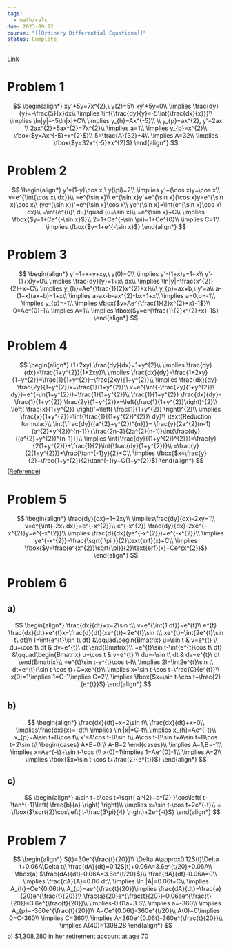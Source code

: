 ```yaml
---
tags:
  - math/calc
due: 2023-09-22
course: "[[Ordinary Differential Equations]]"
status: Complete
---
```

[Link](http://math.rwinters.com/E21c/homework/PS2-2023.pdf)
# Problem 1
$$
\begin{align*}
xy'+5y=7x^{2},\ y(2)=5\\
xy'+5y=0\\
\implies \frac{dy}{y}=-\frac{5}{x}dx\\
\implies \int{\frac{dy}{y}=-5\int{\frac{dx}{x}}}\\
\implies \ln|y|=-5\ln|x|+C\\
\implies y_{h}=Ax^{-5}\\
\\
y_{p}=ax^{2}, y'=2ax \\
2ax^{2}+5ax^{2}=7x^{2}\\
\implies a=1\\
\implies y_{p}=x^{2}\\
\fbox{$y=Ax^{-5}+x^{2}$}\\
5=\frac{A}{32}+4\\
\implies A=32\\
\implies \fbox{$y=32x^{-5}+x^{2}$}
\end{align*}
$$
# Problem 2
$$
\begin{align*}
y'=(1-y)\cos x,\ y(\pi)=2\\
\implies y'+(\cos x)y=\cos x\\
v=e^{\int{\cos x\ dx}}\\
=e^{\sin x}\\
e^{\sin x}y'+e^{\sin x}(\cos x)y=e^{\sin x}\cos x\\
(ye^{\sin x})'=e^{\sin x}\cos x\\
ye^{\sin x}=\int{e^{\sin x}\cos x\ dx}\\
=\int{e^{u}\ du}\quad (u=\sin x)\\
=e^{\sin x}+C\\
\implies \fbox{$y=1+Ce^{-\sin x}$}\\
2=1+Ce^{-\sin \pi}=1+Ce^{0}\\
\implies C=1\\
\implies \fbox{$y=1+e^{-\sin x}$}
\end{align*}
$$
# Problem 3
$$
\begin{align*}
y'=1+x+y+xy,\ y(0)=0\\
\implies y'-(1+x)y=1+x\\
y'-(1+x)y=0\\
\implies \frac{dy}{y}=1+x\ dx\\
\implies \ln|y|=\frac{x^{2}}{2}+x+C\\
\implies y_{h}=Ae^{\frac{1}{2}x^{2}+x}\\\\
y_{p}=ax+b,\ y'=a\\
a-(1+x)(ax+b)=1+x\\
\implies a-ax-b-ax^{2}-bx=1+x\\
\implies a=0,b=-1\\
\implies y_{p}=-1\\
\implies \fbox{$y=Ae^{\frac{1}{2}x^{2}+x}-1$}\\
0=Ae^{0}-1\\
\implies A=1\\
\implies \fbox{$y=e^{\frac{1}{2}x^{2}+x}-1$}
\end{align*}
$$
# Problem 4
$$
\begin{align*}
(1+2xy) \frac{dy}{dx}=1+y^{2}\\
\implies \frac{dy}{dx}=\frac{1+y^{2}}{1+2xy}\\
\implies \frac{dx}{dy}=\frac{1+2xy}{1+y^{2}}=\frac{1}{1+y^{2}}+\frac{2xy}{1+y^{2}}\\
\implies \frac{dx}{dy}-\frac{2y}{1+y^{2}}x=\frac{1}{1+y^{2}}\\
v=e^{\int{-\frac{2y}{1+y^{2}}\ dy}}=e^{-\ln(1+y^{2})}=\frac{1}{1+y^{2}}\\
\frac{1}{1+y^{2}} \frac{dx}{dy}-\frac{1}{1+y^{2}} \frac{2y}{1+y^{2}}x=\left(\frac{1}{1+y^{2}}\right)^{2}\\
\left( \frac{x}{1+y^{2}} \right)'=\left( \frac{1}{1+y^{2}} \right)^{2}\\
\implies \frac{x}{1+y^{2}}=\int{\frac{1}{(1+y^{2})^{2}}\ dy}\\
\text{Reduction formula:}\\
\int{\frac{dy}{(a^{2}+y^{2})^{n}}}= \frac{y}{2a^{2}(n-1)(a^{2}+y^{2})^{n-1}}+\frac{2n-3}{2a^{2}(n-1)}\int{\frac{dy}{(a^{2}+y^{2})^{n-1}}}\\
\implies \int{\frac{dy}{(1+y^{2})^{2}}}=\frac{y}{2(1+y^{2})}+\frac{1}{2}\int{\frac{dy}{1+y^{2}}}\\
=\frac{y}{2(1+y^{2})}+\frac{\tan^{-1}y}{2}+C\\
\implies \fbox{$x=\frac{y}{2}+\frac{1+y^{2}}{2}\tan^{-1}y+C(1+y^{2})$}
\end{align*}
$$
([Reference](https://en.wikipedia.org/wiki/Integration_by_reduction_formulae))
# Problem 5
$$
\begin{align*}
\frac{dy}{dx}=1+2xy\\
\implies\frac{dy}{dx}-2xy=1\\
v=e^{\int{-2x\ dx}}=e^{-x^{2}}\\
e^{-x^{2}} \frac{dy}{dx}-2xe^{-x^{2}}y=e^{-x^{2}}\\
\implies \frac{d}{dx}(ye^{-x^{2}})=e^{-x^{2}}\\
\implies ye^{-x^{2}}=\frac{\sqrt{ \pi }}{2}\text{erf}(x)+C\\
\implies \fbox{$y=\frac{e^{x^{2}}\sqrt{\pi}}{2}\text{erf}(x)+Ce^{x^{2}}$}
\end{align*}
$$
# Problem 6
## a)
$$
\begin{align*}
\frac{dx}{dt}+x=2\sin t\\
v=e^{\int{1 dt}}=e^{t}\\
e^{t} \frac{dx}{dt}+e^{t}x=\frac{d}{dt}(xe^{t})=2e^{t}\sin t\\
xe^{t}=\int{2e^{t}\sin t\ dt}\\
I=\int{e^{t}\sin t\ dt}
&\qquad\begin{Bmatrix}
u=\sin t & v=e^{t} \\
du=\cos t\ dt & dv=e^{t}\ dt
\end{Bmatrix}\\
=e^{t}\sin t-\int{e^{t}\cos t\ dt}
&\qquad\begin{Bmatrix}
u=\cos t & v=e^{t} \\
du=-\sin t\ dt & dv=e^{t}\ dt
\end{Bmatrix}\\
=e^{t}\sin t-e^{t}\cos t-I\\
\implies 2I=\int2e^{t}\sin t\ dt=e^{t}(\sin t-\cos t)+C=xe^{t}\\
\implies x=\sin t-\cos t+\frac{C}{e^{t}}\\
x(0)=1\implies 1=C-1\implies C=2\\
\implies \fbox{$x=\sin t-\cos t+\frac{2}{e^{t}}$}
\end{align*}
$$
## b)
$$
\begin{align*}
\frac{dx}{dt}+x=2\sin t\\
\frac{dx}{dt}+x=0\\
\implies\frac{dx}{x}=-dt\\
\implies \ln |x|=C-t\\
\implies x_{h}=Ae^{-t}\\
x_{p}=A\sin t+B\cos t\\
x'=A\cos t-B\sin t\\
A\cos t-B\sin t+A\sin t+B\cos t=2\sin t\\
\begin{cases}
A+B=0 \\
A-B=2
\end{cases}\\
\implies A=1,B=-1\\
\implies x=Ae^{-t}+\sin t-\cos t\\
x(0)=1\implies 1=Ae^{0}-1\\
\implies A=2\\
\implies \fbox{$x=\sin t-\cos t+\frac{2}{e^{t}}$}
\end{align*}
$$
## c)
$$
\begin{align*}
a\sin t+b\cos t=\sqrt{ a^{2}+b^{2} }\cos\left( t-\tan^{-1}\left( \frac{b}{a} \right) \right)\\
\implies x=\sin t-\cos t+2e^{-t}\\
= \fbox{$\sqrt{2}\cos\left( t-\frac{3\pi}{4} \right)+2e^{-t}$}
\end{align*}
$$
# Problem 7
$$
\begin{align*}
S(t)=30e^{\frac{t}{20}}\\
\Delta A\approx0.12S(t)\Delta t+0.06A\Delta t\\
\frac{dA}{dt}=0.12S(t)+0.06A=3.6e^{t/20}+0.06A\\
\fbox{a) $\frac{dA}{dt}-0.06A=3.6e^{t/20}$}\\
\frac{dA}{dt}-0.06A=0\\
\implies \frac{dA}{A}=0.06 dt\\
\implies \ln |A|=0.06t+C\\
\implies A_{h}=Ce^{0.06t}\\
A_{p}=ae^{\frac{t}{20}}\implies \frac{dA}{dt}=\frac{a}{20}e^{\frac{t}{20}}\\
\frac{a}{20}e^{\frac{t}{20}}-0.06ae^{\frac{t}{20}}=3.6e^{\frac{t}{20}}\\
\implies-0.01a=3.6\\
\implies a=-360\\
\implies A_{p}=-360e^{\frac{t}{20}}\\
A=Ce^{0.06t}-360e^{t/20}\\
A(0)=0\implies 0=C-360\\
\implies C=360\\
\implies A=360e^{0.06t}-360e^{\frac{t}{20}}\\
\implies A(40)=1308.28
\end{align*}
$$
b) \$1,308,280 in her retirement account at age 70